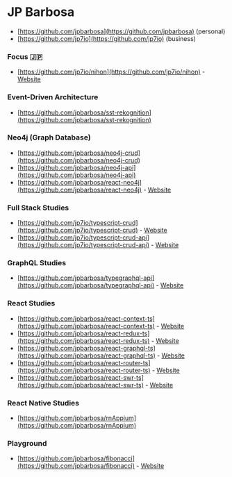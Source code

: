 # JP Barbosa

* [https://github.com/jpbarbosa](https://github.com/jpbarbosa) (personal)
* [https://github.com/jp7io](https://github.com/jp7io) (business)

### Focus 🇯🇵

* [https://github.com/jp7io/nihon](https://github.com/jp7io/nihon) - [Website](https://nihon.jp7.io)

### Event-Driven Architecture

* [https://github.com/jpbarbosa/sst-rekognition](https://github.com/jpbarbosa/sst-rekognition)

### Neo4j (Graph Database)

* [https://github.com/jpbarbosa/neo4j-crud](https://github.com/jpbarbosa/neo4j-crud)
* [https://github.com/jpbarbosa/neo4j-api](https://github.com/jpbarbosa/neo4j-api)
* [https://github.com/jpbarbosa/react-neo4j](https://github.com/jpbarbosa/react-neo4j) - [Website](https://jpbarbosa.github.io/react-neo4j)

### Full Stack Studies

* [https://github.com/jp7io/typescript-crud](https://github.com/jp7io/typescript-crud) - [Website](https://jp7io.github.io/typescript-crud)
* [https://github.com/jp7io/typescript-crud-api](https://github.com/jp7io/typescript-crud-api) - [Website](https://typescript-crud-api.herokuapp.com)

### GraphQL Studies

* [https://github.com/jpbarbosa/typegraphql-api](https://github.com/jpbarbosa/typegraphql-api) - [Website](https://typegraphql-api.herokuapp.com)

### React Studies

* [https://github.com/jpbarbosa/react-context-ts](https://github.com/jpbarbosa/react-context-ts) - [Website](https://jpbarbosa.github.io/react-context-ts)
* [https://github.com/jpbarbosa/react-redux-ts](https://github.com/jpbarbosa/react-redux-ts) - [Website](https://jpbarbosa.github.io/react-redux-ts)
* [https://github.com/jpbarbosa/react-graphql-ts](https://github.com/jpbarbosa/react-graphql-ts) - [Website](https://jpbarbosa.github.io/react-graphql-ts)
* [https://github.com/jpbarbosa/react-router-ts](https://github.com/jpbarbosa/react-router-ts) - [Website](https://jpbarbosa.github.io/react-router-ts)
* [https://github.com/jpbarbosa/react-swr-ts](https://github.com/jpbarbosa/react-swr-ts) - [Website](https://jpbarbosa.github.io/react-swr-ts)

### React Native Studies

* [https://github.com/jpbarbosa/rnAppium](https://github.com/jpbarbosa/rnAppium)

### Playground

* [https://github.com/jpbarbosa/fibonacci](https://github.com/jpbarbosa/fibonacci) - [Website](https://jpbarbosa.github.io/fibonacci)
